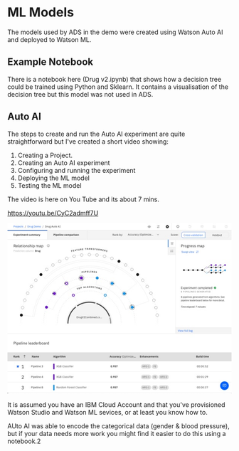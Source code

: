 # ML Models

The models used by ADS in the demo were created using Watson Auto AI and deployed to 
Watson ML.

## Example Notebook
There is a notebook here (Drug v2.ipynb) that shows how a decision tree could be trained using Python and Sklearn. 
It contains a visualisation of the decision tree but this model was not used in ADS. 

## Auto AI
The steps to create and run the Auto AI experiment are quite straightforward but I've 
created a short video showing:

1. Creating a Project.
2. Creating an Auto AI experiment
3. Configuring and running the experiment
4. Deploying the ML model
5. Testing the ML model

The video is here on You Tube and its about 7 mins.

https://youtu.be/CyC2admff7U

![](images/Auto_AI.jpg)

It is assumed you have an IBM Cloud Account and that you've provisioned Watson Studio and 
Watson ML sevices, or at least you know how to.

AUto AI was able to encode the categorical data (gender & blood pressure), but if your data
needs more work you might find it easier to do this using a notebook.2  










